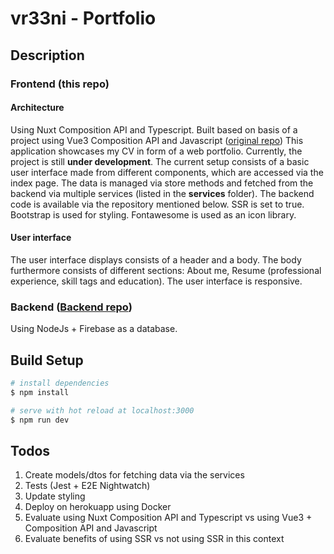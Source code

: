 # vr33ni - Portfolio

## Description

### Frontend (this repo)

#### Architecture

Using Nuxt Composition API and Typescript. Built based on basis of a project using Vue3 Composition API and Javascript ([original repo](https://github.com/vr33ni/web-portfolio-frontend))
This application showcases my CV in form of a web portfolio. Currently, the project is still **under development**.
The current setup consists of a basic user interface made from different components, which are accessed via the index page. The data is managed via store methods and fetched from the backend via multiple services (listed in the **services** folder).
The backend code is available via the repository mentioned below.
SSR is set to true.
Bootstrap is used for styling.
Fontawesome is used as an icon library.

#### User interface

The user interface displays consists of a header and a body.
The body furthermore consists of different sections: About me, Resume (professional experience, skill tags and education).
The user interface is responsive.

### Backend ([Backend repo](https://github.com/vr33ni/web-portfolio-backend))

Using NodeJs + Firebase as a database.

## Build Setup

```bash
# install dependencies
$ npm install

# serve with hot reload at localhost:3000
$ npm run dev
```

## Todos

1. Create models/dtos for fetching data via the services
2. Tests (Jest + E2E Nightwatch)
3. Update styling
4. Deploy on herokuapp using Docker
5. Evaluate using Nuxt Composition API and Typescript vs using Vue3 + Composition API and Javascript
6. Evaluate benefits of using SSR vs not using SSR in this context
